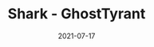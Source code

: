 ---
layout: artPost
title: Shark - GhostTyrant
date:   2021-07-17

artTitle: Shark
artDesc: Original Work
artYear: 2021
artPath: /assets/sk_fullsize/fullsize_shark.png
artThumb: /assets/sk_thumbnails/thumb_shark.png
artTwitter: https://twitter.com/GhostTyrant
artMastodon: https://mastodon.art/@GhostTyrant

tags: sketch
---